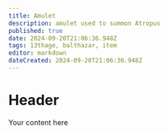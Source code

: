 ```yaml
---
title: Amulet
description: amulet used to summon Atropus
published: true
date: 2024-09-20T21:06:36.948Z
tags: 13thage, balthazar, item
editor: markdown
dateCreated: 2024-09-20T21:06:36.948Z
---
```


# Header
Your content here